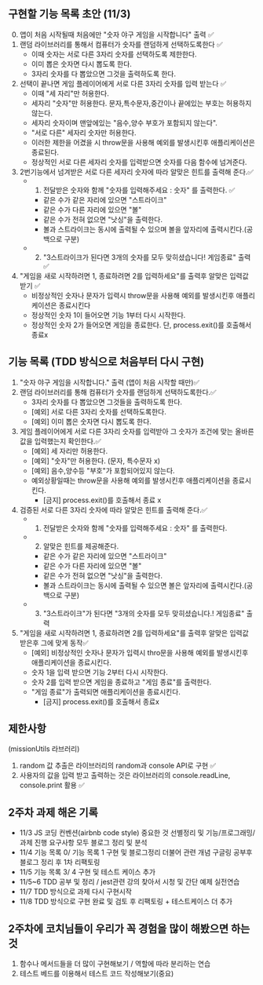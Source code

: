 ## 구현할 기능 목록 초안 (11/3)

0.  앱이 처음 시작될때 처음에만 "숫자 야구 게임을 시작합니다" 출력 ✅
1.  랜덤 라이브러리를 통해서 컴퓨터가 숫자를 랜덤하게 선택하도록한다 ✅
    - 이때 숫자는 서로 다른 3자리 숫자를 선택하도록 제한한다.
    - 이미 뽑은 숫자면 다시 뽑도록 한다.
    - 3자리 숫자를 다 뽑았으면 그것을 출력하도록 한다.
2.  선택이 끝나면 게임 플레이어에게 서로 다른 3자리 숫자를 입력 받는다 ✅
    - 이때 "세 자리"만 허용한다.
    - 세자리 "숫자"만 허용한다. 문자,특수문자,중간이나 끝에있는 부호는 허용하지 않는다.
    - 세자리 숫자이며 맨앞에있는 "음수,양수 부호가 포함되지 않는다".
    - "서로 다른" 세자리 숫자만 허용한다.
    - 이러한 제한을 어겼을 시 throw문을 사용해 예외를 발생시킨후 애플리케이션은 종료된다.
    - 정상적인 서로 다른 세자리 숫자를 입력받으면 숫자를 다음 함수에 넘겨준다.
3.  2번기능에서 넘겨받은 서로 다른 세자리 숫자에 따라 알맞은 힌트를 출력해 준다.✅
    - 1.  전달받은 숫자와 함께 "숫자를 입력해주세요 : 숫자" 를 출력한다. ✅
      - 같은 수가 같은 자리에 있으면 "스트라이크"
      - 같은 수가 다른 자리에 있으면 "볼"
      - 같은 수가 전혀 없으면 "낫싱"을 출력한다.
      - 볼과 스트라이크는 동시에 출력될 수 있으며 볼을 앞자리에 출력시킨다.(공백으로 구분)
    - 2.  "3스트라이크가 된다면 3개의 숫자를 모두 맞히셨습니다! 게임종료" 출력 ✅
4.  "게임을 새로 시작하려면 1, 종료하려면 2를 입력하세요"를 출력후 알맞은 입력값 받기 ✅
    - 비정상적인 숫자나 문자가 입력시 throw문을 사용해 예외를 발생시킨후 애플리케이션은 종료시킨다
    - 정상적인 숫자 1이 들어오면 기능 1부터 다시 시작한다.
    - 정상적인 숫자 2가 들어오면 게임을 종료한다. 단, process.exit()를 호출해서 종료x

## 기능 목록 (TDD 방식으로 처음부터 다시 구현)

1. "숫자 야구 게임을 시작합니다." 출력 (앱이 처음 시작할 때만)✅
2. 랜덤 라이브러리를 통해 컴퓨터가 숫자를 랜덤하게 선택하도록한다.✅
   - 3자리 숫자를 다 뽑았으면 그것들을 출력하도록 한다.
   - [예외] 서로 다른 3자리 숫자를 선택하도록한다.
   - [예외] 이미 뽑은 숫자면 다시 뽑도록 한다.
3. 게임 플레이어에게 서로 다른 3자리 숫자를 입력받아 그 숫자가 조건에 맞는 올바른 값을 입력했는지 확인한다.✅
   - [예외] 세 자리만 허용한다.
   - [예외] "숫자"만 허용한다. (문자, 특수문자 x)
   - [예외] 음수,양수등 "부호"가 포함되어있지 않는다.
   - 예외상황일때는 throw문을 사용해 예외를 발생시킨후 애플리케이션을 종료시킨다.
     - [금지] process.exit()를 호출해서 종료 x
4. 검증된 서로 다른 3자리 숫자에 따라 알맞은 힌트를 출력해 준다.✅
   - 1. 전달받은 숫자와 함께 "숫자를 입력해주세요 : 숫자" 를 출력한다.
   - 2. 알맞은 힌트를 제공해준다.
     - 같은 수가 같은 자리에 있으면 "스트라이크"
     - 같은 수가 다른 자리에 있으면 "볼"
     - 같은 수가 전혀 없으면 "낫싱"을 출력한다.
     - 볼과 스트라이크는 동시에 출력될 수 있으면 볼은 앞자리에 출력시킨다.(공백으로 구분)
   - 3. "3스트라이크"가 된다면 "3개의 숫자를 모두 맞히셨습니다.! 게임종료" 출력
5. "게임을 새로 시작하려면 1, 종료하려면 2를 입력하세요"를 출력후 알맞은 입력값 받은후 그에 맞게 동작✅
   - [예외] 비정상적인 숫자나 문자가 입력시 thro문을 사용해 예외를 발생시킨후 애플리케이션을 종료시킨다.
   - 숫자 1을 입력 받으면 기능 2부터 다시 시작한다.
   - 숫자 2를 입력 받으면 게임을 종료하고 "게임 종료"를 출력한다.
   - "게임 종료"가 출력되면 애플리케이션을 종료시킨다.
     - [금지] process.exit()를 호출해서 종료x

## 제한사항

(missionUtils 라브러리)

1. random 값 추출은 라이브러리의 random과 console API로 구현 ✅
2. 사용자의 값을 입력 받고 출력하는 것은 라이브러리의 console.readLine, console.print 활용 ✅

## 2주차 과제 해온 기록

- 11/3 JS 코딩 컨벤션(airbnb code style) 중요한 것 선별정리 및 기능/프로그래밍/과제 진행 요구사항 모두 블로그 정리 및 분석
- 11/4 기능 목록 0/ 기능 목록 1 구현 및 블로그정리 더불어 관련 개념 구글링 공부후 블로그 정리 후 1차 리팩토링
- 11/5 기능 목록 3/ 4 구현 및 테스트 케이스 추가
- 11/5~6 TDD 공부 및 정리 / jest관련 강의 찾아서 시청 및 간단 예제 실전연습
- 11/7 TDD 방식으로 과제 다시 구현시작
- 11/8 TDD 방식으로 구현 완료 및 검토 후 리팩토링 + 테스트케이스 더 추가

## 2주차에 코치님들이 우리가 꼭 경험을 많이 해봤으면 하는 것

1. 함수나 메서드들을 더 많이 구현해보기 / 역할에 따라 분리하는 연습
2. 테스트 베드를 이용해서 테스트 코드 작성해보기(중요)
